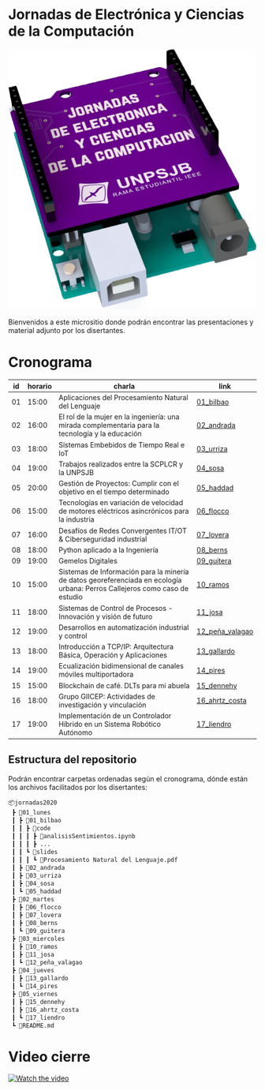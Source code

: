 # Jornadas de Electrónica y Ciencias de la Computación

![Logo](/logo.png "Logo")

Bienvenidos a este micrositio donde podrán encontrar las presentaciones y material adjunto por los disertantes.

# Cronograma

| id | horario | charla                                                                                                                      | link |
|----|---------|-----------------------------------------------------------------------------------------------------------------------------|------|
| 01 | 15:00   | Aplicaciones del Procesamiento Natural del Lenguaje                                                                         |  [01_bilbao](https://github.com/ieeeunpsjb/jornadas2020/tree/master/01_lunes/01_bilbao)    |
| 02 | 16:00   | El rol de la mujer en la ingeniería: una mirada complementaria para la tecnología y la educación                            |  [02_andrada](https://github.com/ieeeunpsjb/jornadas2020/tree/master/01_lunes/02_andrada)    |
| 03 | 18:00   | Sistemas Embebidos de Tiempo Real e IoT                                                                                     |  [03_urriza](https://github.com/ieeeunpsjb/jornadas2020/tree/master/01_lunes/03_urriza)    |
| 04 | 19:00   | Trabajos realizados entre la SCPLCR y la UNPSJB                                                                             |  [04_sosa](https://github.com/ieeeunpsjb/jornadas2020/tree/master/01_lunes/04_sosa)    |
| 05 | 20:00   | Gestión de Proyectos: Cumplir con el objetivo en el tiempo determinado                                                      |  [05_haddad](https://github.com/ieeeunpsjb/jornadas2020/tree/master/01_lunes/05_haddad)    |
| 06 | 15:00   | Tecnologías en variación de velocidad de motores eléctricos asincrónicos para la industria                                  |   [06_flocco](https://github.com/ieeeunpsjb/jornadas2020/tree/master/02_martes/06_flocco)   |
| 07 | 16:00   | Desafíos de Redes Convergentes IT/OT & Ciberseguridad industrial                                                            |  [07_lovera](https://github.com/ieeeunpsjb/jornadas2020/tree/master/02_martes/07_lovera)    |
| 08 | 18:00   | Python aplicado a la Ingeniería                                                                                             |   [08_berns](https://github.com/ieeeunpsjb/jornadas2020/tree/master/02_martes/08_berns)   |
| 09 | 19:00   | Gemelos Digitales                                                                                                           | [09_guitera](https://github.com/ieeeunpsjb/jornadas2020/tree/master/02_martes/09_guitera)     |
| 10 | 15:00   | Sistemas de Información para la minería de datos georeferenciada en ecología urbana: Perros Callejeros como caso de estudio |  [10_ramos](https://github.com/ieeeunpsjb/jornadas2020/tree/master/03_miercoles/10_ramos)    |
| 11 | 18:00   | Sistemas de Control de Procesos - Innovación y visión de futuro                                                             |   [11_josa](https://github.com/ieeeunpsjb/jornadas2020/tree/master/03_miercoles/11_josa)   |
| 12 | 19:00   | Desarrollos en automatización industrial y control                                                                          |  [12_peña_valagao](https://github.com/ieeeunpsjb/jornadas2020/tree/master/03_miercoles/12_pe%C3%B1a_valagao)    |
| 13 | 18:00   | Introducción a TCP/IP: Arquitectura Básica, Operación y Aplicaciones                                                        | [13_gallardo](https://github.com/ieeeunpsjb/jornadas2020/tree/master/04_jueves/13_gallardo)     |
| 14 | 19:00   | Ecualización bidimensional de canales móviles multiportadora                                                                | [14_pires](https://github.com/ieeeunpsjb/jornadas2020/tree/master/04_jueves/14_pires)     |
| 15 | 15:00   | Blockchain de café. DLTs para mi abuela                                                                                     |   [15_dennehy](https://github.com/ieeeunpsjb/jornadas2020/tree/master/05_viernes/15_dennehy)   |
| 16 | 18:00   | Grupo GIICEP: Actividades de investigación y vinculación                                                                    |  [16_ahrtz_costa](https://github.com/ieeeunpsjb/jornadas2020/tree/master/05_viernes/16_ahrtz_costa)    |
| 17 | 19:00   | Implementación de un Controlador Híbrido en un Sistema Robótico Autónomo                                                    |   [17_liendro](https://github.com/ieeeunpsjb/jornadas2020/tree/master/05_viernes/17_liendro)   |

## Estructura del repositorio
Podrán encontrar carpetas ordenadas según el cronograma, dónde están los archivos facilitados por los disertantes:
`````
📦jornadas2020
 ┣ 📂01_lunes
 ┃ ┣ 📂01_bilbao
 ┃ ┃ ┣ 📂code
 ┃ ┃ ┃ ┣ 📜analisisSentimientos.ipynb
 ┃ ┃ ┃ ┣ ...
 ┃ ┃ ┗ 📂slides
 ┃ ┃ ┃ ┗ 📜Procesamiento Natural del Lenguaje.pdf
 ┃ ┣ 📂02_andrada
 ┃ ┣ 📂03_urriza
 ┃ ┣ 📂04_sosa
 ┃ ┗ 📂05_haddad
 ┣ 📂02_martes
 ┃ ┣ 📂06_flocco
 ┃ ┣ 📂07_lovera
 ┃ ┣ 📂08_berns
 ┃ ┗ 📂09_guitera
 ┣ 📂03_miercoles
 ┃ ┣ 📂10_ramos
 ┃ ┣ 📂11_josa
 ┃ ┗ 📂12_peña_valagao
 ┣ 📂04_jueves
 ┃ ┣ 📂13_gallardo
 ┃ ┗ 📂14_pires
 ┣ 📂05_viernes
 ┃ ┣ 📂15_dennehy
 ┃ ┣ 📂16_ahrtz_costa
 ┃ ┗ 📂17_liendro
 ┗ 📜README.md

`````
# Video cierre

 [![Watch the video](https://img.youtube.com/vi/ONIaH7sQ8_s/maxresdefault.jpg)](https://www.youtube.com/watch?v=ONIaH7sQ8_s)